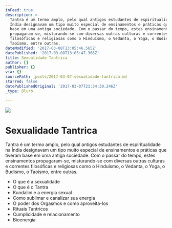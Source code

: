 ```yaml
---
inFeed: true
description: >-
  Tantra é um termo amplo, pelo qual antigos estudantes de espiritualidade na
  Índia designavam um tipo muito especial de ensinamentos e práticas que tiveram
  base em uma antiga sociedade. Com o passar do tempo, estes ensinamentos
  propagaram-se, misturando-se com diversas outras culturas e correntes
  filosóficas e religiosas como o Hinduísmo, o Vedanta, o Yoga, o Budismo, o
  Taoísmo, entre outras.
dateModified: '2017-03-08T13:05:46.565Z'
datePublished: '2017-03-08T13:05:47.366Z'
title: Sexualidade Tantrica
author: []
publisher: {}
via: {}
sourcePath: _posts/2017-03-07-sexualidade-tantrica.md
starred: false
datePublishedOriginal: '2017-03-07T21:34:30.246Z'
_type: Blurb

---
```

![](https://the-grid-user-content.s3-us-west-2.amazonaws.com/87b58617-d796-4939-848d-7da4e6adb2e1.jpg)

# Sexualidade Tantrica

Tantra é um termo amplo, pelo qual antigos estudantes de espiritualidade na Índia designavam um tipo muito especial de ensinamentos e práticas que tiveram base em uma antiga sociedade. Com o passar do tempo, estes ensinamentos propagaram-se, misturando-se com diversas outras culturas e correntes filosóficas e religiosas como o Hinduísmo, o Vedanta, o Yoga, o Budismo, o Taoísmo, entre outras.

* O que é a sexualidade
* O que é o Tantra
* Kundaliní e a energia sexual
* Como sublimar e canalizar sua energia
* O poder dos Orgasmos e como aproveita-los
* Rituais Tantricos
* Cumplicidade e relacionamento
* Bioenergia